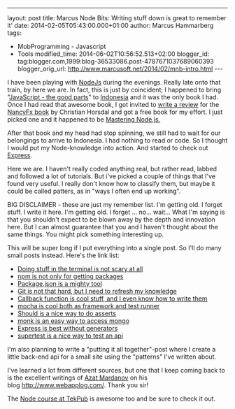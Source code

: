 ---
layout: post
title: Marcus Node Bits: Writing stuff down is great
to remember it'
date: 2014-02-05T05:43:00.000+01:00
author: Marcus Hammarberg
tags:
  - MobProgramming - Javascript
  - Tools
modified_time: 2014-06-02T10:56:52.513+02:00
blogger_id: tag:blogger.com,1999:blog-36533086.post-4787671037689060393
blogger_orig_url: http://www.marcusoft.net/2014/02/mnb-intro.html ---

<div dir="ltr" style="text-align: left;" trbidi="on">

I have been playing with
<a href="http://nodejs.org/" target="_blank">NodeJs</a> during the
evenings. Really late onto that train, by here we are. In fact, this is
just by coincident; I happened to bring "<a
href="http://www.amazon.com/JavaScript-Good-Parts-Douglas-Crockford/dp/0596517742"
target="_blank">JavaScript - the good parts</a>" to
<a href="http://www.marcusoft.net/2013/06/moving-to-indonesia.html"
target="_blank">Indonesia</a> and it was the only book I had. Once I had
read that awesome book, I got invited to <a
href="http://www.marcusoft.net/2013/12/nancy-fx-now-you-can-read-her-too.html"
target="_blank">write a review</a> for the
<a href="http://www.packtpub.com/nancy-web-development/book"
target="_blank">NancyFx book</a> by Christian Horsdal and got a free
book for my effort. I just picked one and it happened to be
<a href="http://www.packtpub.com/mastering-nodejs/book"
target="_blank">Mastering Node.js.</a>

After that book and my head had stop spinning, we still had to wait for
our belongings to arrive to Indonesia. I had nothing to read or code. So
I thought I would put my Node-knowledge into action. And started to
check out <a href="http://expressjs.com/" target="_blank">Express</a>.

Here we are. I haven't really coded anything real, but rather read,
labbed and followed a lot of tutorials. But i've picked a couple of
things that I've found very useful. I really don't know how to classify
them, but maybe it could be called patters, as in "ways I often end up
working".

BIG DISCLAIMER - these are just my remember list. I'm getting old. I
forget stuff. I write it here. I'm getting old. I forget ... no...
wait... What I'm saying is that you shouldn't expect to be blown away by
the depth and innovation here. But I can almost guarantee that you and I
haven't thought about the same things. You might pick something
interesting up.

This will be super long if I put everything into a single post. So I'll
do many small posts instead. Here's the link list:

-   <a href="http://www.marcusoft.net/2014/02/mnb-terminal.html"
    target="_blank">Doing stuff in the terminal is not scary at all</a>
-   <a href="http://www.marcusoft.net/2014/02/mnb-npm.html"
    target="_blank">npm is not only for getting packages</a>
-   <a href="http://www.marcusoft.net/2014/02/mnb-packagejson.html"
    target="_blank">Package.json is a mighty tool</a>
-   <a href="http://www.marcusoft.net/2014/02/mnb-git.html"
    target="_blank">Git is not that hard, but I need to refresh my
    knowledge</a>
-   <a href="http://www.marcusoft.net/2014/02/mnb-callbacks.html"
    target="_blank">Callback function is cool stuff, and I even know how to
    write them</a>
-   <span
    style="color: #0000ee; text-decoration: underline;"><a href="http://www.marcusoft.net/2014/02/mnb-mocha.html"
    target="_blank">mocha is cool both as framework and test runner</a>
-   <a href="http://www.marcusoft.net/2014/02/mnb-should.html"
    target="_blank">Should is a nice way to do asserts</a>
-   <a href="http://www.marcusoft.net/2014/02/mnb-monk.html"
    target="_blank">monk is an easy way to access mongo</a>
-   <a href="http://www.marcusoft.net/2014/02/mnb-express.html"
    target="_blank">Express is best without generators</a>
-   <a href="http://www.marcusoft.net/2014/02/mnb-supertest.html"
    target="_blank">supertest is a nice way to test an api</a>

I'm also planning to write a "putting it all together"-post where I
create a little back-end api for a small site using the "patterns" I've
written about.

<div>


I've learned a lot from different sources, but one that I keep coming
back to is the excellent writings of
<a href="https://twitter.com/azat_co" target="_blank">Azat Mardanov</a>
on his blog <http://www.webapplog.com/>. Thank you sir!

The <a href="http://tekpub.com/products/node" target="_blank">Node course at
TekPub</a> is awesome too and be sure to check it out.


</div>

</div>
